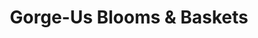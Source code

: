 ---
title: "Gorge-Us Blooms & Baskets"
url: /lake-lure/gorge-us-blooms-and-baskets/
shop: florist
---